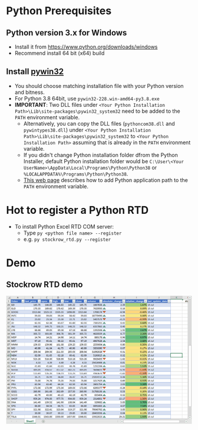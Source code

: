 # Python Prerequisites

## Python version 3.x for Windows

* Install it from https://www.python.org/downloads/windows
* Recommend install 64 bit (x64) build

## Install [pywin32](https://github.com/mhammond/pywin32/releases)

* You should choose matching installation file with your Python version and bitness.
* For Python 3.8 64bit, use `pywin32-228.win-amd64-py3.8.exe`
* __IMPORTANT__: Two DLL files under `<Your Python Installation Path>\Lib\site-packages\pywin32_system32` need to be added to the `PATH` environment variable.
    * Alternatively, you can copy the DLL files (`pythoncom38.dll` and `pywintypes38.dll`) under `<Your Python Installation Path>\Lib\site-packages\pywin32_system32` to `<Your Python Installation Path>` assuming that is already in the `PATH` environment variable.
    * If you didn't change Python installation folder dfrom the Python Installer, default Python installation folder would be `C:\User\<Your UserName>\AppData\Local\Programs\Python\Python38` or `%LOCALAPPDATA%\Programs\Python\Python38`.
    * [This web page](https://datatofish.com/add-python-to-windows-path/) describes how to add Python application path to the `PATH` environment variable.

# Hot to register a Python RTD

* To install Python Excel RTD COM server:
    * Type `py <python file name> --register`
    * e.g. ``py stockrow_rtd.py --register``

# Demo

## Stockrow RTD demo

![](demo/stockrow_rtd_demo1.gif)
